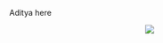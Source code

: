 Aditya here
<p align="center"> <a href="https://github.com/ryo-ma/github-profile-trophy"><img src="https://github-readme-streak-stats.herokuapp.com/?user=vividxz"  /></a> </p>

